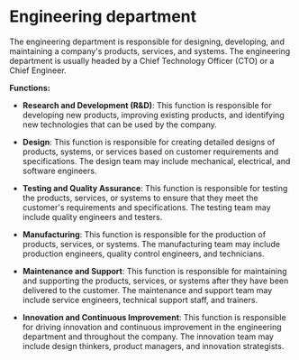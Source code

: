 # Engineering department

The engineering department is responsible for designing, developing, and maintaining a company's products, services, and systems. The engineering department is usually headed by a Chief Technology Officer (CTO) or a Chief Engineer.

**Functions:**

* **Research and Development (R&D)**: This function is responsible for developing new products, improving existing products, and identifying new technologies that can be used by the company.

* **Design**: This function is responsible for creating detailed designs of products, systems, or services based on customer requirements and specifications. The design team may include mechanical, electrical, and software engineers.

* **Testing and Quality Assurance**: This function is responsible for testing the products, services, or systems to ensure that they meet the customer's requirements and specifications. The testing team may include quality engineers and testers.

* **Manufacturing**: This function is responsible for the production of products, services, or systems. The manufacturing team may include production engineers, quality control engineers, and technicians.

* **Maintenance and Support**: This function is responsible for maintaining and supporting the products, services, or systems after they have been delivered to the customer. The maintenance and support team may include service engineers, technical support staff, and trainers.

* **Innovation and Continuous Improvement**: This function is responsible for driving innovation and continuous improvement in the engineering department and throughout the company. The innovation team may include design thinkers, product managers, and innovation strategists.
